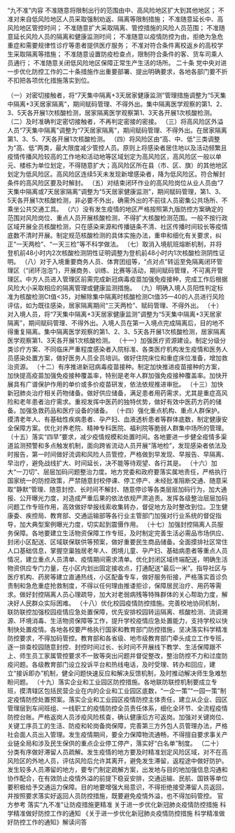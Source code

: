 “九不准”内容
不准随意将限制出行的范围由中、高风险地区扩大到其他地区；
不准对来自低风险地区人员采取强制劝返、隔离等限制措施；
不准随意延长中、高风险地区管控时间；
不准随意扩大采取隔离、管控措施的风险人员范围；
不准随意延长风险人员的隔离和健康监测时间；
不准随意以疫情防控为由，拒绝为急危重症和需要规律性诊疗等患者提供医疗服务；
不准对符合条件离校返乡的高校学生采取隔离等措施；
不准随意设置防疫检查点，限制符合条件的客、货车司乘人员通行；
不准随意关闭低风险地区保障正常生产生活的场所。
二十条
党中央对进一步优化防控工作的二十条措施作出重要部署、提出明确要求，各地各部门要不折不扣把各项优化措施落实到位。

（一）对密切接触者，将“7天集中隔离+3天居家健康监测”管理措施调整为“5天集中隔离+3天居家隔离”，期间赋码管理、不得外出。集中隔离医学观察的第1、2、3、5天各开展1次核酸检测，居家隔离医学观察第1、3天各开展1次核酸检测。
（二）及时准确判定密切接触者，不再判定密接的密接。
（三）将高风险区外溢人员“7天集中隔离”调整为“7天居家隔离”，期间赋码管理、不得外出。在居家隔离第1、3、5、7天各开展1次核酸检测。
（四）将风险区由“高、中、低”三类调整为“高、低”两类，最大限度减少管控人员。原则上将感染者居住地以及活动频繁且疫情传播风险较高的工作地和活动地等区域划定为高风险区，高风险区一般以单元、楼栋为单位划定，不得随意扩大；高风险区所在县（市、区、旗）的其他地区划定为低风险区。高风险区连续5天未发现新增感染者，降为低风险区。符合解封条件的高风险区要及时解封。
（五）对结束闭环作业的高风险岗位从业人员由“7天集中隔离或7天居家隔离”调整为“5天居家健康监测”，期间赋码管理，第1、3、5天各开展1次核酸检测，非必要不外出，确需外出的不前往人员密集公共场所、不乘坐公共交通工具。
（六）没有发生疫情的地区严格按照第九版防控方案确定的范围对风险岗位、重点人员开展核酸检测，不得扩大核酸检测范围。一般不按行政区域开展全员核酸检测，只在感染来源和传播链条不清、社区传播时间较长等疫情底数不清时开展。制定规范核酸检测的具体实施办法，重申和细化有关要求，纠正“一天两检”、“一天三检”等不科学做法。
（七）取消入境航班熔断机制，并将登机前48小时内2次核酸检测阴性证明调整为登机前48小时内1次核酸检测阴性证明。
（八）对于入境重要商务人员、体育团组等，“点对点”转运至免隔离闭环管理区（“闭环泡泡”)，开展商务、训练、比赛等活动，期间赋码管理，不可离开管理区。中方人员进入管理区前需完成新冠病毒疫苗加强免疫接种，完成工作后根据风险大小采取相应的隔离管理或健康监测措施。
（九）明确入境人员阳性判定标准为核酸检测Ct值<35，对解除集中隔离时核酸检测Ct值35—40的人员进行风险评估，如为既往感染，居家隔离期间“三天两检”、赋码管理、不得外出。
（十）对入境人员，将“7天集中隔离+3天居家健康监测”调整为“5天集中隔离+3天居家隔离”，期间赋码管理、不得外出。入境人员在第一入境点完成隔离后，目的地不得重复隔离。集中隔离医学观察的第1、2、3、5天各开展1次核酸检测，居家隔离医学观察第1、3天各开展1次核酸检测。
（十一）加强医疗资源建设。制定分级分类诊疗方案、不同临床严重程度感染者入院标准、各类医疗机构发生疫情和医务人员感染处置方案，做好医务人员全员培训。做好住院床位和重症床位准备，增加救治资源。
（十二）有序推进新冠病毒疫苗接种。制定加快推进疫苗接种的方案，加快提高疫苗加强免疫接种覆盖率，特别是老年人群加强免疫接种覆盖率。加快开展具有广谱保护作用的单价或多价疫苗研发，依法依规推进审批。
（十三）加快新冠肺炎治疗相关药物储备。做好供应储备，满足患者用药需求，尤其是重症高风险和老年患者治疗需求。重视发挥中医药的独特优势，做好有效中医药方药的储备。加强急救药品和医疗设备的储备。
（十四）强化重点机构、重点人群保护。摸清老年人、有基础性疾病患者、孕产妇、血液透析患者等群体底数，制定健康安全保障方案。优化对养老院、精神专科医院、福利院等脆弱人群集中场所的管理。
（十五）落实“四早”要求，减少疫情规模和处置时间。各地要进一步健全疫情多渠道监测预警和多点触发机制，面向跨省流动人员开展“落地检”，发现感染者依法及时报告，第一时间做好流调和风险人员管控，严格做到早发现、早报告、早隔离、早治疗，避免战线扩大、时间延长，决不能等待观望、各行其是。
（十六）加大“一刀切”、层层加码问题整治力度。地方党委和政府要落实属地责任，严格执行国家统一的防控政策，严禁随意封校停课、停工停产、未经批准阻断交通、随意采取“静默”管理、随意封控、长时间不解封、随意停诊等各类层层加码行为，加大通报、公开曝光力度，对造成严重后果的依法依规严肃追责。发挥各级整治层层加码问题工作专班作用，高效做好举报线索收集转办，督促地方及时整改到位。卫生健康委、疾控局、教育部、交通运输部等各行业主管部门加强对行业系统的督促指导，加大典型案例曝光力度，切实起到震慑作用。
（十七）加强封控隔离人员服务保障。各地要建立生活物资保障工作专班，及时制定完善生活必需品市场供应、封闭小区配送、区域联保联供等预案，做好重要民生商品储备。全面摸排社区常住人口基础信息，掌握空巢独居老年人、困境儿童、孕产妇、基础病患者等重点人员情况，建立重点人员清单、疫情期间需求清单。优化封闭区域终端配送，明确生活物资供应专门力量，在小区内划出固定接收点，打通配送“最后一米”。指导社区与医疗机构、药房等建立直通热线，小区配备专车，做好服务衔接，严格落实首诊负责制和急危重症抢救制度，不得以任何理由推诿拒诊，保障居民治疗、用药等需求。做好封控隔离人员心理疏导，加大对老弱病残等特殊群体的关心帮助力度，解决好人民群众实际困难。
（十八）优化校园疫情防控措施。完善校地协同机制，联防联控加强校园疫情应急处置保障，优先安排校园转运隔离、核酸检测、流调溯源、环境消毒、生活物资保障等工作，提升学校疫情应急处置能力，支持学校以快制快处置疫情。各地各校要严格执行国家和教育部门防控措施，坚决落实科学精准防控要求，不得加码管控。教育部和各省级、地市级教育部门牵头成立工作专班，逐一排查校园随意封控、封控时间过长、长时间不开展线下教学、生活保障跟不上、师生员工家属管控要求不一致等突出问题并督促整改，整治防控不力和过度防疫问题。各级教育部门设立投诉平台和热线电话，及时受理、转办和回应，建立“接诉即办”机制，健全问题快速反应和解决反馈机制，及时推动解决师生急难愁盼问题。
（十九）落实企业和工业园区防控措施。各地联防联控机制要成立专班，摸清辖区包括民营企业在内的企业和工业园区底数，“一企一策”“一园一策”制定疫情防控处置预案。落实企业和工业园区疫情防控主体责任，建立从企业、园区管理层到车间班组、一线职工的疫情防控全员责任体系，细化全环节、全流程疫情防控台账。严格返岗人员涉疫风险核查，确认健康后方可返岗。加强对关键岗位、关键工序员工的生活、防疫和轮岗备岗保障，完善第三方外包人员管理办法，严格社会面人员出入管理。发生疫情期间，要全力保障物流通畅，不得擅自要求事关产业链全局和涉及民生保供的重点企业停工停产，落实好“白名单”制度。
（二十）分类有序做好滞留人员疏解。发生疫情的地方要及时精准划定风险区域，对不在高风险区的外地人员，评估风险后允许其离开，避免发生滞留，返程途中做好防护。发生较多人员滞留的地方，要专门制定疏解方案，出发地与目的地加强信息沟通和协作配合，在有效防止疫情外溢的前提下稳妥安排，交通运输、民航、国铁等单位要积极给予交通运力保障。目的地要增强大局意识，不得拒绝接受滞留人员返回，并按照要求落实好返回人员防控措施，既要避免疫情外溢，也不得加码管控。
官方参考
落实“九不准”让防疫措施更精准
关于进一步优化新冠肺炎疫情防控措施 科学精准做好防控工作的通知
《关于进一步优化新冠肺炎疫情防控措施 科学精准做好防控工作的通知》解读问答
